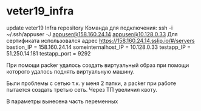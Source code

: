 # veter19_infra
update
veter19 Infra repository
Команда для подключения:
ssh -i ~/.ssh/appuser -J appuser@158.160.24.14 appuser@10.128.0.33
Для сертификата использовался адрес https://158.160.24.14.sslip.io/#/servers
bastion_IP = 158.160.24.14
someinternalhost_IP = 10.128.0.33
testapp_IP = 51.250.14.181
testapp_port = 9292


При помощи packer удалось создать виртуальный образ при помощи которого удалось поднять виртуальную машину.

Были проблемы с сетью т.к. у меня 2 папки, а packer при работе пытается создать третью сеть. Через ТП увеличил квоту.

В параметры вынесена часть переменных
